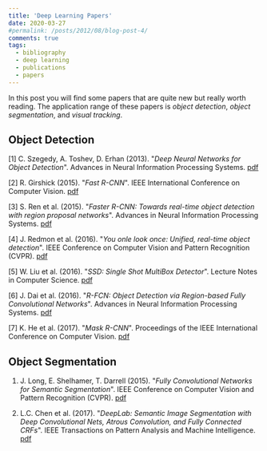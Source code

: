 ```yaml
---
title: 'Deep Learning Papers'
date: 2020-03-27
#permalink: /posts/2012/08/blog-post-4/
comments: true
tags:
  - bibliography
  - deep learning
  - publications
  - papers
---
```


In this post you will find some papers that are quite new but really worth reading. The application range of these papers is *object detection*, *object segmentation*, and *visual tracking*.

## Object Detection

[1] C. Szegedy, A. Toshev, D. Erhan (2013). "*Deep Neural Networks for Object Detection*". Advances in Neural Information Processing Systems. [pdf](http://papers.nips.cc/paper/5207-deep-neural-networks-for-object-detection.pdf) 

[2] R. Girshick (2015). "*Fast R-CNN*". IEEE International Conference on Computer Vision. [pdf](https://www.semanticscholar.org/paper/Fast-R-CNN-Girshick/7ffdbc358b63378f07311e883dddacc9faeeaf4b)

[3] S. Ren et al. (2015). "*Faster R-CNN: Towards real-time object detection with region proposal networks*". Advances in Neural Information Processing Systems. [pdf](https://papers.nips.cc/paper/5638-faster-r-cnn-towards-real-time-object-detection-with-region-proposal-networks.pdf)

[4] J. Redmon et al. (2016). "*You onle look once: Unified, real-time object detection*". IEEE Conference on Computer Vision and Pattern Recognition (CVPR). [pdf](https://homes.cs.washington.edu/~ali/papers/YOLO.pdf)

[5] W. Liu et al. (2016). "*SSD: Single Shot MultiBox Detector*". Lecture Notes in Computer Science. [pdf](https://arxiv.org/pdf/1512.02325.pdf)

[6] J. Dai et al. (2016). "*R-FCN: Object Detection via Region-based Fully Convolutional Networks*". Advances in Neural Information Processing Systems. [pdf](https://arxiv.org/abs/1605.06409)

[7] K. He et al. (2017). "*Mask R-CNN*". Proceedings of the IEEE International Conference on Computer Vision. [pdf](https://arxiv.org/abs/1703.06870)

## Object Segmentation

1. J. Long, E. Shelhamer, T. Darrell (2015). "*Fully Convolutional Networks for Semantic Segmentation*". IEEE Conference on Computer Vision and Pattern Recognition (CVPR). [pdf](https://arxiv.org/pdf/1411.4038v2.pdf) 

1. L.C. Chen et al. (2017). "*DeepLab: Semantic Image Segmentation with Deep Convolutional Nets, Atrous Convolution, and Fully Connected CRFs*". IEEE Transactions on Pattern Analysis and Machine Intelligence. [pdf](https://arxiv.org/pdf/1606.00915v1.pdf)